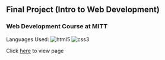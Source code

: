 ## Final Project (Intro to Web Development)
### Web Development Course at MITT
Languages Used:
![html5](https://img.shields.io/badge/HTML5-E34F26?style=for-the-badge&logo=html5&logoColor=white)
![css3](https://img.shields.io/badge/CSS3-1572B6?style=for-the-badge&logo=css3&logoColor=white)

Click [here](https://josephadoga.github.io/apex-innovations/) to view page
